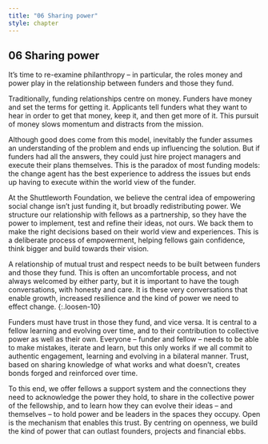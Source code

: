 ```yaml
---
title: "06 Sharing power"
style: chapter
---
```


## **06** Sharing power

It’s time to re-examine philanthropy – in particular, the roles money and power play in the relationship between funders and those they fund.

Traditionally, funding relationships centre on money. Funders have money and set the terms for getting it. Applicants tell funders what they want to hear in order to get that money, keep it, and then get more of it. This pursuit of money slows momentum and distracts from the mission.

Although good does come from this model, inevitably the funder assumes an understanding of the problem and ends up influencing the solution. But if funders had all the answers, they could just hire project managers and execute their plans themselves. This is the paradox of most funding models: the change agent has the best experience to address the issues but ends up having to execute within the world view of the funder.

At the Shuttleworth Foundation, we believe the central idea of empowering social change isn’t just funding it, but broadly redistributing power. We structure our relationship with fellows as a partnership, so they have the power to implement, test and refine their ideas, not ours. We back them to make the right decisions based on their world view and experiences. This is a deliberate process of empowerment, helping fellows gain confidence, think bigger and build towards their vision.

A relationship of mutual trust and respect needs to be built between funders and those they fund. This is often an uncomfortable process, and not always welcomed by either party, but it is important to have the tough conversations, with honesty and care. It is these very conversations that enable growth, increased resilience and the kind of power we need to effect&nbsp;change.
{:.loosen-10}

Funders must have trust in those they fund, and vice versa. It is central to a fellow learning and evolving over time, and to their contribution to collective power as well as their own. Everyone – funder and fellow – needs to be able to make mistakes, iterate and learn, but this only works if we all commit to authentic engagement, learning and evolving in a bilateral manner. Trust, based on sharing knowledge of what works and what doesn’t, creates bonds forged and reinforced over time.

To this end, we offer fellows a support system and the connections they need to acknowledge the power they hold, to share in the collective power of the fellowship, and to learn how they can evolve their ideas – and themselves – to hold power and be leaders in the spaces they occupy. Open is the mechanism that enables this trust. By centring on openness, we build the kind of power that can outlast founders, projects and financial ebbs.